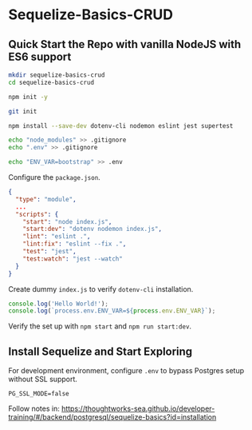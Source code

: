 # Sequelize-Basics-CRUD

## Quick Start the Repo with vanilla NodeJS with ES6 support

```sh
mkdir sequelize-basics-crud
cd sequelize-basics-crud

npm init -y

git init

npm install --save-dev dotenv-cli nodemon eslint jest supertest

echo "node_modules" >> .gitignore
echo ".env" >> .gitignore

echo "ENV_VAR=bootstrap" >> .env
```

Configure the `package.json`.

```json
{
  "type": "module",
  ...
  "scripts": {
    "start": "node index.js",
    "start:dev": "dotenv nodemon index.js",
    "lint": "eslint .",
    "lint:fix": "eslint --fix .",
    "test": "jest",
    "test:watch": "jest --watch"
  }
}
```

Create dummy `index.js` to verify `dotenv-cli` installation.
```js
console.log('Hello World!');
console.log(`process.env.ENV_VAR=${process.env.ENV_VAR}`);
```

Verify the set up with `npm start` and `npm run start:dev`.

## Install Sequelize and Start Exploring

For development environment, configure `.env` to bypass Postgres setup without SSL support.
```
PG_SSL_MODE=false
```

Follow notes in: https://thoughtworks-sea.github.io/developer-training/#/backend/postgresql/sequelize-basics?id=installation